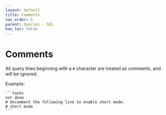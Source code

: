 ```yaml
---
layout: default
title: Comments
nav_order: 6
parent: Queries - SQL
has_toc: false
---
```


# Comments

All query lines beginning with a `#` character are treated as
comments, and will be ignored.

Example:

    ```tasks
    not done
    # Uncomment the following line to enable short mode:
    # short mode
    ```
